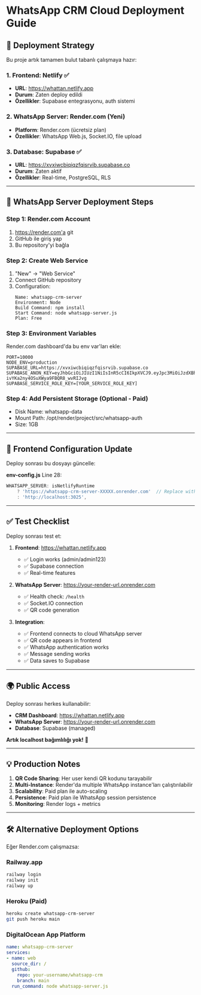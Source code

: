 # WhatsApp CRM Cloud Deployment Guide

## 🎯 Deployment Strategy

Bu proje artık tamamen bulut tabanlı çalışmaya hazır:

### 1. Frontend: Netlify ✅
- **URL**: https://whattan.netlify.app
- **Durum**: Zaten deploy edildi
- **Özellikler**: Supabase entegrasyonu, auth sistemi

### 2. WhatsApp Server: Render.com (Yeni)
- **Platform**: Render.com (ücretsiz plan)
- **Özellikler**: WhatsApp Web.js, Socket.IO, file upload

### 3. Database: Supabase ✅
- **URL**: https://xvxiwcbiqiqzfqisrvib.supabase.co
- **Durum**: Zaten aktif
- **Özellikler**: Real-time, PostgreSQL, RLS

---

## 🚀 WhatsApp Server Deployment Steps

### Step 1: Render.com Account
1. https://render.com'a git
2. GitHub ile giriş yap
3. Bu repository'yi bağla

### Step 2: Create Web Service
1. "New" → "Web Service"
2. Connect GitHub repository
3. Configuration:
   ```
   Name: whatsapp-crm-server
   Environment: Node
   Build Command: npm install
   Start Command: node whatsapp-server.js
   Plan: Free
   ```

### Step 3: Environment Variables
Render.com dashboard'da bu env var'ları ekle:
```
PORT=10000
NODE_ENV=production
SUPABASE_URL=https://xvxiwcbiqiqzfqisrvib.supabase.co
SUPABASE_ANON_KEY=eyJhbGciOiJIUzI1NiIsInR5cCI6IkpXVCJ9.eyJpc3MiOiJzdXBhYmFzZSIsInJlZiI6Inh2eGl3Y2JpcWlxemZxaXNydmliIiwicm9sZSI6ImFub24iLCJpYXQiOjE3NTYxODgyMTUsImV4cCI6MjA3MTc2NDIxNX0.xXPa7e66odQd-ivYKa2ny4OSuXWya9FBQR8_wvRIJvg
SUPABASE_SERVICE_ROLE_KEY=[YOUR_SERVICE_ROLE_KEY]
```

### Step 4: Add Persistent Storage (Optional - Paid)
- Disk Name: whatsapp-data
- Mount Path: /opt/render/project/src/whatsapp-auth
- Size: 1GB

---

## 🔧 Frontend Configuration Update

Deploy sonrası bu dosyayı güncelle:

**env-config.js** Line 28:
```javascript
WHATSAPP_SERVER: isNetlifyRuntime 
    ? 'https://whatsapp-crm-server-XXXXX.onrender.com'  // Replace with actual URL
    : 'http://localhost:3025',
```

---

## ✅ Test Checklist

Deploy sonrası test et:

1. **Frontend**: https://whattan.netlify.app
   - ✅ Login works (admin/admin123)
   - ✅ Supabase connection
   - ✅ Real-time features

2. **WhatsApp Server**: https://your-render-url.onrender.com
   - ✅ Health check: `/health`
   - ✅ Socket.IO connection
   - ✅ QR code generation

3. **Integration**:
   - ✅ Frontend connects to cloud WhatsApp server
   - ✅ QR code appears in frontend
   - ✅ WhatsApp authentication works
   - ✅ Message sending works
   - ✅ Data saves to Supabase

---

## 🌍 Public Access

Deploy sonrası herkes kullanabilir:
- **CRM Dashboard**: https://whattan.netlify.app
- **WhatsApp Server**: https://your-render-url.onrender.com
- **Database**: Supabase (managed)

**Artık localhost bağımlılığı yok!** 🎉

---

## 💡 Production Notes

1. **QR Code Sharing**: Her user kendi QR kodunu tarayabilir
2. **Multi-Instance**: Render'da multiple WhatsApp instance'ları çalıştırılabilir
3. **Scalability**: Paid plan ile auto-scaling
4. **Persistence**: Paid plan ile WhatsApp session persistence
5. **Monitoring**: Render logs + metrics

---

## 🛠️ Alternative Deployment Options

Eğer Render.com çalışmazsa:

### Railway.app
```bash
railway login
railway init
railway up
```

### Heroku (Paid)
```bash
heroku create whatsapp-crm-server
git push heroku main
```

### DigitalOcean App Platform
```yaml
name: whatsapp-crm-server
services:
- name: web
  source_dir: /
  github:
    repo: your-username/whatsapp-crm
    branch: main
  run_command: node whatsapp-server.js
```
